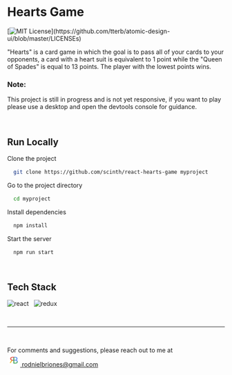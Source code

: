 # Hearts Game

[![MIT License](https://img.shields.io/apm/l/atomic-design-ui.svg?)](https://github.com/tterb/atomic-design-ui/blob/master/LICENSEs)

"Hearts" is a card game in which the goal is to pass all of your cards to your opponents, a card with a heart suit is equivalent to 1 point while the "Queen of Spades" is equal to 13 points. The player with the lowest points wins.

### Note:

This project is still in progress and is not yet responsive, if you want to play please use a desktop and open the devtools console for guidance.

<!-- <br />

This project is deployed on Netlify

[Browse Hearts Game](https://nielbrioneshearts.netlify.app) -->

<br />

## Run Locally

Clone the project

```bash
  git clone https://github.com/scinth/react-hearts-game myproject
```

Go to the project directory

```bash
  cd myproject
```

Install dependencies

```bash
  npm install
```

Start the server

```bash
  npm run start
```

<br />

## Tech Stack

<img width="50px" src="https://cdn.jsdelivr.net/gh/devicons/devicon/icons/react/react-original.svg" alt="react" /> &nbsp;
<img width="50px" src="https://cdn.jsdelivr.net/gh/devicons/devicon/icons/redux/redux-original.svg" alt="redux" />

<br /><hr /><br />

For comments and suggestions, please reach out to me at<br/>
[<img src="google_profile_photo.jpg" width="30" style="border-radius:50%" alt="google_profile_photo" /> rodnielbriones@gmail.com](rodnielbriones@gmail.com)
